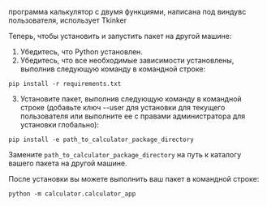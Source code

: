 программа калькулятор с двумя функциями,
написана под виндувс пользователя,
использует Tkinker

Теперь, чтобы установить и запустить пакет на другой машине:
1. Убедитесь, что Python установлен.
2. Убедитесь, что все необходимые зависимости установлены, выполнив следующую команду в командной строке:

```
pip install -r requirements.txt
```

3. Установите пакет, выполнив следующую команду в командной строке (добавьте ключ --user для установки для текущего пользователя или выполните ее с правами администратора для установки глобально):

```
pip install -e path_to_calculator_package_directory
```

Замените `path_to_calculator_package_directory` на путь к каталогу вашего пакета на другой машине.

После установки вы можете выполнить ваш пакет в командной строке:

```
python -m calculator.calculator_app
```
